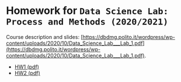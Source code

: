 # Homework for `Data Science Lab: Process and Methods (2020/2021)`

Course description and slides: [https://dbdmg.polito.it/wordpress/wp-content/uploads/2020/10/Data_Science_Lab___Lab_1.pdf](https://dbdmg.polito.it/wordpress/wp-content/uploads/2020/10/Data_Science_Lab___Lab_1.pdf).

- [HW1 (pdf)](https://dbdmg.polito.it/wordpress/wp-content/uploads/2020/10/Data_Science_Lab___Lab_1.pdf)
- [HW2 (pdf)](https://dbdmg.polito.it/wordpress/wp-content/uploads/2020/10/Data_Science_Lab___Lab_2.pdf)

